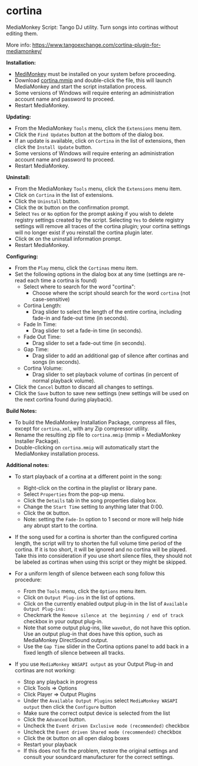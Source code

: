 cortina
=======

MediaMonkey Script: Tango DJ utility. Turn songs into cortinas without editing them.

More info: <https://www.tangoexchange.com/cortina-plugin-for-mediamonkey/>

**Installation:**

* [MediMonkey](https://www.mediamonkey.com/) must be installed on your system before proceeding.
* Download [cortina.mmip](https://github.com/wpkc/cortina/blob/master/cortina.mmip) and double-click the file, this will launch MediaMonkey and start the script installation process.
* Some versions of Windows will require entering an administration account name and password to proceed.
* Restart MediaMonkey.

**Updating:**

* From the MediaMonkey `Tools` menu, click the `Extensions` menu item.
* Click the `Find Updates` button at the bottom of the dialog box.
* If an update is available, click on `Cortina` in the list of extensions, then click the `Install Update` button.
* Some versions of Windows will require entering an administration account name and password to proceed.
* Restart MediaMonkey.

**Uninstall:**

* From the MediaMonkey `Tools` menu, click the `Extensions` menu item.
* Click on `Cortina` in the list of extensions.
* Click the `Uninstall` button.
* Click the `OK` button on the confirmation prompt.
* Select `Yes` or `No` option for the prompt asking if you wish to delete registry settings created by the script. Selecting `Yes` to delete registry settings will remove all traces of the cortina plugin; your cortina settings will no longer exist if you reinstall the cortina plugin later.
* Click `OK` on the uninstall information prompt.
* Restart MediaMonkey.

**Configuring:**

* From the `Play` menu, click the `Cortinas` menu item.
* Set the following options in the dialog box at any time (settings are re-read each time a cortina is found)
  * Select where to search for the word "cortina":
    - Choose where the script should search for the word `cortina` (not case-sensitive)
  * Cortina Length:
    - Drag slider to select the length of the entire cortina, including fade-in and fade-out time  (in seconds).
  * Fade In Time:
    - Drag slider to set a fade-in time (in seconds).
  * Fade Out Time:
    - Drag slider to set a fade-out time (in seconds).
  * Gap Time:
    - Drag slider to add an additional gap of silence after cortinas and songs (in seconds).
  * Cortina Volume:
    - Drag slider to set playback volume of cortinas (in percent of normal playback volume).
* Click the `Cancel` button to discard all changes to settings.
* Click the `Save` button to save new settings (new settings will be used on the next cortina found during playback).

**Build Notes:**

* To build the MediaMonkey Installation Package, compress all files, except for `cortina.xml`, with any Zip compressor utility. 
* Rename the resulting zip file to `cortina.mmip` (mmip = MediaMonkey Installer Package).
* Double-clicking on `cortina.mmip` will automatically start the MediaMonkey installation process.

**Additional notes:**

* To start playback of a cortina at a different point in the song:
    * Right-click on the cortina in the playlist or library pane.
    * Select `Properties` from the pop-up menu.
    * Click the `Details` tab in the song properties dialog box.
    * Change the `Start Time` setting to anything later that 0:00.
    * Click the `OK` button.
    * Note: setting the `Fade-In` option to 1 second or more will help hide any abrupt start to the cortina.
    
* If the song used for a cortina is shorter than the configured cortina length, the script will try to shorten the 
  full volume time period of the cortina.  If it is too short, it will be ignored and no cortina will be played.
  Take this into consideration if you use short silence files, they should not be labeled as cortinas when using this
  script or they might be skipped.

* For a uniform length of silence between each song follow this procedure:
  * From the `Tools` menu, click the `Options` menu item.
  * Click on `Output Plug-ins` in the list of options.
  * Click on the currently enabled output plug-in in the list of `Available Output Plug-ins:`
  * Checkmark the `Remove silence at the beginning / end of track` checkbox in your output plug-in.
  * Note that some output plug-ins, like `waveOut`, do not have this option. Use an output plug-in that does have this option, such as MediaMonkey DirectSound output.
  * Use the `Gap Time` slider in the Cortina options panel to add back in a fixed length of silence between all tracks.

* If you use `MediaMonkey WASAPI output` as your Output Plug-in and cortinas are not working:
    * Stop any playback in progress
    * Click Tools => Options
    * Click Player => Output Plugins
    * Under the `Available Output Plugins` select `MediaMonkey WASAPI output` then click the `Configure` button
    * Make sure the correct output device is selected from the list
    * Click the `Advanced` button.
    * Uncheck the `Event driven Exclusive mode (recommended)` checkbox
    * Uncheck the `Event driven Shared mode (recommended)` checkbox
    * Click the `OK` button on all open dialog boxes
    * Restart your playback
    * If this does not fix the problem, restore the original settings and consult your soundcard manufacturer for the correct settings.

